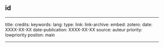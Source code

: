 ## id

---
title:
credits:
keywords:
lang:
type:
link:
link-archive:
embed:
zotero:
date: XXXX-XX-XX
date-publication: XXXX-XX-XX
source: auteur
priority: lowpriority
positon: main

---
